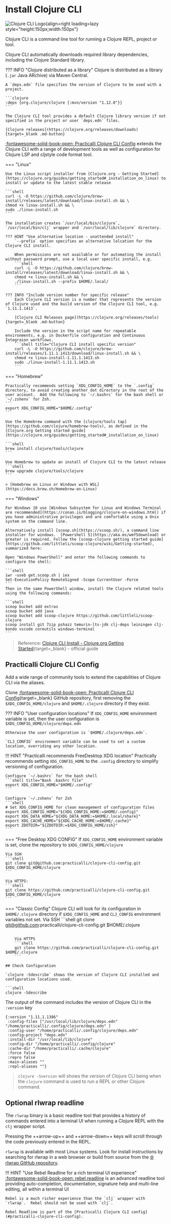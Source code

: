 # Install Clojure CLI

![Clojure CLI Logo](https://raw.githubusercontent.com/practicalli/graphic-design/live/logos/practicalli-clojure-cli-logo.png){align=right loading=lazy style="height:150px;width:150px"}

Clojure CLI is a command line tool for running a Clojure REPL, project or tool.

Clojure CLI automatically downloads required library dependencies, including the Clojure Standard library. 

??? INFO "Clojure distributed as a library"
    Clojure is distributed as a library (`.jar` Java ARchive) via Maven Central. 

    A `deps.edn` file specifies the version of Clojure to be used with a project.

    ```clojure
    :deps {org.clojure/clojure {:mvn/version "1.12.0"}}
    ```

    The Clojure CLI tool provides a default Clojure library version if not specified in the project or user `deps.edn` files.

    [Clojure releases](https://clojure.org/releases/downloads){target=_blank .md-button} 

[:fontawesome-solid-book-open: Practicalli Clojure CLI Config](#practicalli-clojure-cli-config) extends the Clojure CLI with a range of development tools as well as configuration for Clojure LSP and cljstyle code format tool.

=== "Linux"

    Use the Linux script installer from [Clojure.org - Getting Started](https://clojure.org/guides/getting_started#_installation_on_linux) to install or update to the latest stable release

    ```shell
    curl -L -O https://github.com/clojure/brew-install/releases/latest/download/linux-install.sh && \
    chmod +x linux-install.sh && \
    sudo ./linux-install.sh
    ```

    The installation creates `/usr/local/bin/clojure`, `/usr/local/bin/clj` wrapper and `/usr/local/lib/clojure` directory.

    ??? HINT "Use alternative location - unattended install"
        `--prefix` option specifies an alternative lolcation for the Clojure CLI install.

        When permissions are not available or for automating the install without password prompt, use a local user specific install, e.g.
        ```shell
        curl -L -O https://github.com/clojure/brew-install/releases/latest/download/linux-install.sh && \
        chmod +x linux-install.sh && \
        ./linux-install.sh --prefix $HOME/.local/
        ```
    
    ??? INFO "Include version number for specific release"
        Each Clojure CLI version is a number that represents the version of Clojure used and the build version of the Clojure CLI tool, e.g. `1.11.1.1413`.

        [Clojure CLI Releases page](https://clojure.org/releases/tools){target=_blank .md-button} 

        Include the version in the script name for repeatable environments, e.g. in Dockerfile configuration and Continuous Integraion workflows.
        ```shell title="Clojure CLI install specific version"
        curl -L -O https://github.com/clojure/brew-install/releases/1.11.1.1413/download/linux-install.sh && \
        chmod +x linux-install-1.11.1.1413.sh
        sudo ./linux-install-1.11.1.1413.sh
        ```

=== "Homebrew"

    Practically recommends setting `XDG_CONFIG_HOME` to the `.config` directory, to avoid creating another dot directory in the root of the user account.  Add the following to `~/.bashrc` for the bash shell or `~/.zshenv` for Zsh.
    ```
    export XDG_CONFIG_HOME="$HOME/.config"
    ```

    Use the Homebrew command with the [clojure/tools tap](https://github.com/clojure/homebrew-tools), as defined in the [Clojure.org Getting started guide](https://clojure.org/guides/getting_started#_installation_on_linux)

    ```shell
    brew install clojure/tools/clojure
    ```

    Use Homebrew to update an install of Clojure CLI to the latest release
    ```shell
    brew upgrade clojure/tools/clojure
    ```

    > [Homebrew on Linux or Windows with WSL](https://docs.brew.sh/Homebrew-on-Linux)

=== "Windows"

    For Windows 10 use [Windows Subsystem for Linux and Windows Terminal are recommended](https://conan.is/blogging/clojure-on-windows.html) if you have administrative privileges and are comfortable using a Unix system on the command line.

    Alternatively install [scoop.sh](https://scoop.sh/), a command line installer for windows.  [Powershell 5](https://aka.ms/wmf5download) or greater is required. Follow the [scoop-clojure getting started guide](https://github.com/littleli/scoop-clojure/wiki/Getting-started), summarized here:

    Open "Windows PowerShell" and enter the following commands to configure the shell:

    ```shell
    iwr -useb get.scoop.sh | iex
    Set-ExecutionPolicy RemoteSigned -Scope CurrentUser -Force
    ```
    Then in the same PowerShell window, install the Clojure related tools using the following commands:

    ```shell
    scoop bucket add extras
    scoop bucket add java
    scoop bucket add scoop-clojure https://github.com/littleli/scoop-clojure
    scoop install git 7zip pshazz temurin-lts-jdk clj-deps leiningen clj-kondo vscode coreutils windows-terminal
    ```

> Reference: [Clojure CLI Install - Clojure.org Getting Started](https://clojure.org/guides/install_clojure){target=_blank} - official guide

## Practicalli Clojure CLI Config

Add a wide range of community tools to extend the capabilities of Clojure CLI via the aliases.

Clone [:fontawesome-solid-book-open: Practicalli Clojure CLI Config](https://github.com/practicalli/clojure-cli-config){target=_blank} GitHub repository, first removing the `$XDG_CONFIG_HOME/clojure` and `$HOME/.clojure` directory if they exist.

??? INFO "User configuration locations"
    If `XDG_CONFIG_HOME` environment variable is set, then the user configuration is `$XDG_CONFIG_HOME/clojure/deps.edn`

    Otherwise the user configuration is `$HOME/.clojure/deps.edn`.

    `CLJ_CONFIG` environment variable can be used to set a custom location, overriding any other location.

!!! HINT "Practicalli recommends FreeDesktop XDG location"
    Practically recommends setting `XDG_CONFIG_HOME` to the `.config` directory to simplify versioning of configuration. 

    Configure `~/.bashrc` for the bash shell 
    ```shell title="Bash .bashrc file"
    export XDG_CONFIG_HOME="$HOME/.config"
    ```

    Configure `~/.zshenv` for Zsh
    ```shell
    # Set XDG_CONFIG_HOME for clean management of configuration files
    export XDG_CONFIG_HOME="${XDG_CONFIG_HOME:=$HOME/.config}"
    export XDG_DATA_HOME="${XDG_DATA_HOME:=$HOME/.local/share}"
    export XDG_CACHE_HOME="${XDG_CACHE_HOME:=$HOME/.cache}"
    export ZDOTDIR="${ZDOTDIR:=$XDG_CONFIG_HOME/zsh}"
    ```

=== "Free Desktop XDG CONFIG"
    If `XDG_CONFIG_HOME` environment variable is set, clone the repository to `$XDG_CONFIG_HOME/clojure`

    Via SSH
    ```shell
    git clone git@github.com:practicalli/clojure-cli-config.git $XDG_CONFIG_HOME/clojure
    ```

    Via HTTPS:
    ```shell
    git clone https://github.com/practicalli/clojure-cli-config.git $XDG_CONFIG_HOME/clojure
    ```

=== "Classic Config"
    Clojure CLI will look for its configuration in `$HOME/.clojure` directory if `$XDG_CONFIG_HOME` and `CLJ_CONFIG` environment variables not set.
    Via SSH
    ```shell
    git clone git@github.com:practicalli/clojure-cli-config.git $HOME/.clojure

```

    Via HTTPS
    ```shell
    git clone https://github.com/practicalli/clojure-cli-config.git $HOME/.clojure
    ```

## Check Configuration

`clojure -Sdescribe` shows the version of Clojure CLI installed and configuration locations used.

```shell
clojure -Sdescribe
```

The output of the command includes the version of Clojure CLI in the `:version` key

```shell
{:version "1.11.1.1386"
 :config-files ["/usr/local/lib/clojure/deps.edn" "/home/practicalli/.config/clojure/deps.edn" ]
 :config-user "/home/practicalli/.config/clojure/deps.edn"
 :config-project "deps.edn"
 :install-dir "/usr/local/lib/clojure"
 :config-dir "/home/practicalli/.config/clojure"
 :cache-dir "/home/practicalli/.cache/clojure"
 :force false
 :repro false
 :main-aliases ""
 :repl-aliases ""}
```

> `clojure -Sversion` will shows the version of Clojure CLI being when the `clojure` command is used to run a REPL or other Clojure command.

## Optional rlwrap readline

The `rlwrap` binary is a basic readline tool that provides a history of commands entered into a terminal UI when running a Clojure REPL with the `clj` wrapper script.

Pressing the ++arrow-up++ and ++arrow-down++ keys will scroll through the code previously entered in the REPL.

`rlwrap` is available with most Linux systems. Look for  install instructions by searching for rlwrap in a web browser or build from source from the [:globe_with_meridians: rlwrap GitHub repository](https://github.com/hanslub42/rlwrap).

!!! HINT "Use Rebel Readline for a rich terminal UI experience"
    [:fontawesome-solid-book-open: rebel readline](/clojure/clojure-cli/repl/) is an advanced readline tool providing auto-completion, documentation, signature help and multi-line editing, all within a terminal UI

    Rebel is a much richer experience than the `clj` wrapper with `rlwrap`.  Rebel should not be used with `clj`.

    Rebel Readline is part of the [Practicalli Clojure CLI config](#practicalli-clojure-cli-config).
